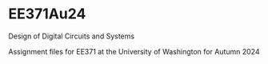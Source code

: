 # EE371Au24
Design of Digital Circuits and Systems

Assignment files for EE371 at the University of Washington for Autumn 2024
